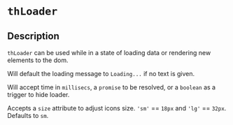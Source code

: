# `thLoader`

## Description

`thLoader` can be used while in a state of loading data or rendering new elements to the dom.

Will default the loading message to `Loading...` if no text is given.

Will accept time in `millisecs`, a `promise` to be resolved, or a `boolean` as a trigger to hide loader.

Accepts a `size` attribute to adjust icons size. `'sm'` == `18px` and `'lg'` == `32px`. Defaults to `sm`.
